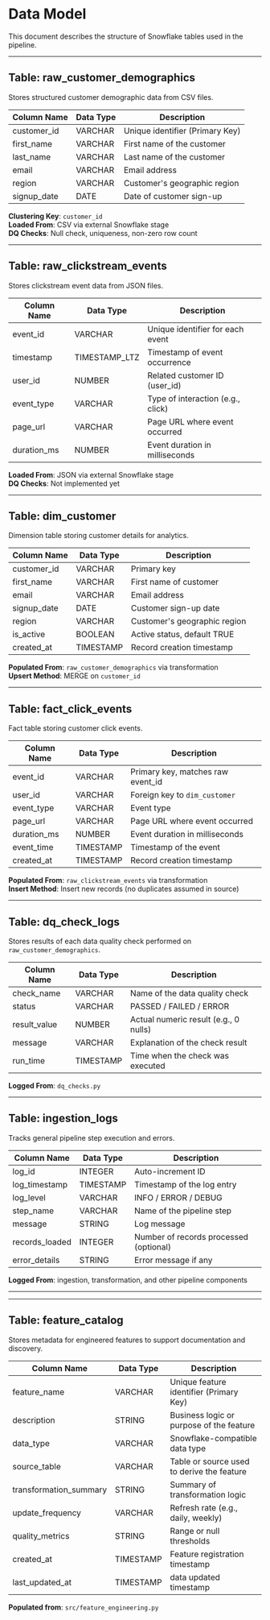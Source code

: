 # Data Model

This document describes the structure of Snowflake tables used in the pipeline.

---

## Table: raw_customer_demographics

Stores structured customer demographic data from CSV files.

| Column Name   | Data Type | Description                          |
|---------------|-----------|------------------------------------|
| customer_id   | VARCHAR   | Unique identifier (Primary Key)    |
| first_name    | VARCHAR   | First name of the customer         |
| last_name     | VARCHAR   | Last name of the customer          |
| email         | VARCHAR   | Email address                      |
| region        | VARCHAR   | Customer's geographic region       |
| signup_date   | DATE      | Date of customer sign-up           |

**Clustering Key**: `customer_id`  
**Loaded From**: CSV via external Snowflake stage  
**DQ Checks**: Null check, uniqueness, non-zero row count

---

## Table: raw_clickstream_events

Stores clickstream event data from JSON files.

| Column Name   | Data Type     | Description                          |
|---------------|---------------|------------------------------------|
| event_id      | VARCHAR       | Unique identifier for each event   |
| timestamp     | TIMESTAMP_LTZ | Timestamp of event occurrence      |
| user_id       | NUMBER        | Related customer ID (user_id)      |
| event_type    | VARCHAR       | Type of interaction (e.g., click)  |
| page_url      | VARCHAR       | Page URL where event occurred      |
| duration_ms   | NUMBER        | Event duration in milliseconds     |

**Loaded From**: JSON via external Snowflake stage  
**DQ Checks**: Not implemented yet

---

## Table: dim_customer

Dimension table storing customer details for analytics.

| Column Name   | Data Type | Description                          |
|---------------|-----------|------------------------------------|
| customer_id   | VARCHAR   | Primary key                        |
| first_name    | VARCHAR   | First name of customer             |
| email         | VARCHAR   | Email address                     |
| signup_date   | DATE      | Customer sign-up date             |
| region        | VARCHAR   | Customer's geographic region      |
| is_active     | BOOLEAN   | Active status, default TRUE       |
| created_at    | TIMESTAMP | Record creation timestamp         |

**Populated From**: `raw_customer_demographics` via transformation  
**Upsert Method**: MERGE on `customer_id`

---

## Table: fact_click_events

Fact table storing customer click events.

| Column Name   | Data Type | Description                           |
|---------------|-----------|-------------------------------------|
| event_id      | VARCHAR   | Primary key, matches raw event_id   |
| user_id   | VARCHAR   | Foreign key to `dim_customer`       |
| event_type    | VARCHAR   | Event type                         |
| page_url      | VARCHAR   | Page URL where event occurred       |
| duration_ms   | NUMBER    | Event duration in milliseconds      |
| event_time    | TIMESTAMP | Timestamp of the event              |
| created_at    | TIMESTAMP | Record creation timestamp           |

**Populated From**: `raw_clickstream_events` via transformation  
**Insert Method**: Insert new records (no duplicates assumed in source)

---

## Table: dq_check_logs

Stores results of each data quality check performed on `raw_customer_demographics`.

| Column Name   | Data Type | Description                               |
|---------------|-----------|-------------------------------------------|
| check_name    | VARCHAR   | Name of the data quality check            |
| status        | VARCHAR   | PASSED / FAILED / ERROR                    |
| result_value  | NUMBER    | Actual numeric result (e.g., 0 nulls)     |
| message       | VARCHAR   | Explanation of the check result            |
| run_time      | TIMESTAMP | Time when the check was executed           |

**Logged From**: `dq_checks.py`

---

## Table: ingestion_logs

Tracks general pipeline step execution and errors.

| Column Name     | Data Type | Description                            |
|-----------------|-----------|----------------------------------------|
| log_id          | INTEGER   | Auto-increment ID                      |
| log_timestamp   | TIMESTAMP | Timestamp of the log entry             |
| log_level       | VARCHAR   | INFO / ERROR / DEBUG                   |
| step_name       | VARCHAR   | Name of the pipeline step              |
| message         | STRING    | Log message                           |
| records_loaded  | INTEGER   | Number of records processed (optional)|
| error_details   | STRING    | Error message if any                   |

**Logged From**: ingestion, transformation, and other pipeline components

---

---

## Table: feature_catalog

Stores metadata for engineered features to support documentation and discovery.

| Column Name            | Data Type     | Description                                      |
|------------------------|---------------|--------------------------------------------------|
| feature_name           | VARCHAR       | Unique feature identifier (Primary Key)          |
| description            | STRING        | Business logic or purpose of the feature         |
| data_type              | VARCHAR       | Snowflake-compatible data type                   |
| source_table           | VARCHAR       | Table or source used to derive the feature       |
| transformation_summary | STRING        | Summary of transformation logic                  |
| update_frequency       | VARCHAR       | Refresh rate (e.g., daily, weekly)               |
| quality_metrics        | STRING        | Range or null thresholds                         |
| created_at             | TIMESTAMP     | Feature registration timestamp                   |
| last_updated_at        | TIMESTAMP     | data updated timestamp                           |

**Populated from**: `src/feature_engineering.py`
